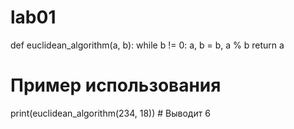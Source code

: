 # lab01
def euclidean_algorithm(a, b):
    while b != 0:
        a, b = b, a % b
    return a

# Пример использования
print(euclidean_algorithm(234, 18))  # Выводит 6
